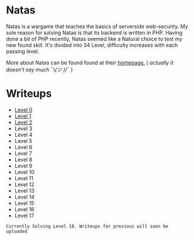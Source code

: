 # Natas

Natas is a wargame that teaches the basics of serverside web-security. My sole reason for solving Natas is that its backend is written in PHP. Having done a bit of PHP recently, Natas seemed like a Natural choice to test my new found skill. It's divided into 34 Level, difficulty increases with each passing level.

More about Natas can be found found at their [homepage.](https://overthewire.org/wargames/natas/) ( _actually it doesn't say much_ ¯\\_(ツ )_/¯ )

# Writeups
- [Level 0](./Level0.md)
- [Level 1](./Level1.md) 
- [Level 2](./Level2.md)
- Level 3
- Level 4
- Level 5
- Level 6
- Level 7
- Level 8
- Level 9
- Level 10
- Level 11
- Level 12
- Level 13
- Level 14
- Level 15
- Level 16
- Level 17

```
Currently Solving Level 18. Writeups for previous will soon be uploaded
```
